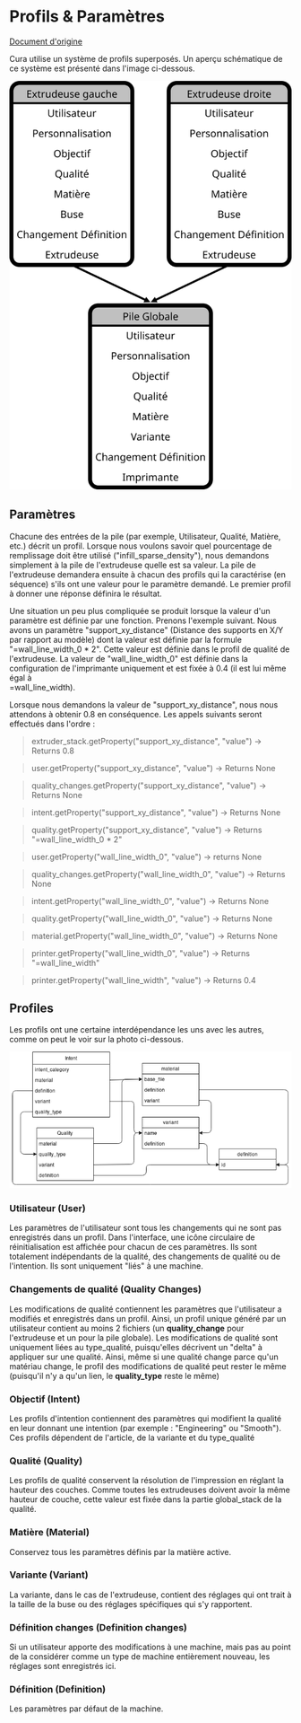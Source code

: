# Profils & Paramètres
[Document d'origine](https://github.com/Ultimaker/Cura/wiki/Profiles-&-Settings)


Cura utilise un système de profils superposés. Un aperçu schématique de ce système est présenté dans l'image ci-dessous.

![Machine instance](machine_instance.svg)

## Paramètres


Chacune des entrées de la pile (par exemple, Utilisateur, Qualité, Matière, etc.) décrit un profil. Lorsque nous voulons savoir quel pourcentage de remplissage doit être utilisé ("infill_sparse_density"), nous demandons simplement à la pile de l'extrudeuse quelle est sa valeur. La pile de l'extrudeuse demandera ensuite à chacun des profils qui la caractérise (en séquence) s'ils ont une valeur pour le paramètre demandé. Le premier profil à donner une réponse définira le résultat.

Une situation un peu plus compliquée se produit lorsque la valeur d'un paramètre est définie par une fonction. Prenons l'exemple suivant. Nous avons un paramètre "support_xy_distance" (Distance des supports en X/Y par rapport au modèle)  dont la valeur est définie par la formule "=wall_line_width_0 * 2". Cette valeur est définie dans le profil de qualité de l'extrudeuse. La valeur de "wall_line_width_0" est définie dans la configuration de l'imprimante uniquement et est fixée à 0.4 (il est lui même égal à 	
=wall_line_width).

Lorsque nous demandons la valeur de "support_xy_distance", nous nous attendons à obtenir 0.8 en conséquence. Les appels suivants seront effectués dans l'ordre :

>extruder_stack.getProperty("support_xy_distance", "value") -> Returns 0.8

>user.getProperty("support_xy_distance", "value") -> Returns None

>quality_changes.getProperty("support_xy_distance", "value") -> Returns None

>intent.getProperty("support_xy_distance", "value") -> Returns None

>quality.getProperty("support_xy_distance", "value") -> Returns "=wall_line_width_0 * 2"

>user.getProperty("wall_line_width_0", "value") -> returns None

>quality_changes.getProperty("wall_line_width_0", "value") -> Returns None

>intent.getProperty("wall_line_width_0", "value") -> Returns None

>quality.getProperty("wall_line_width_0", "value") -> Returns None

>material.getProperty("wall_line_width_0", "value") -> Returns None

>printer.getProperty("wall_line_width_0", "value") -> Returns "=wall_line_width"

>printer.getProperty("wall_line_width", "value") -> Returns 0.4


## Profiles

Les profils ont une certaine interdépendance les uns avec les autres, comme on peut le voir sur la photo ci-dessous. 

![Profile Structure](Profile-Structure.png)

### Utilisateur (User)

Les paramètres de l'utilisateur sont tous les changements qui ne sont pas enregistrés dans un profil. Dans l'interface, une icône circulaire de réinitialisation est affichée pour chacun de ces paramètres. Ils sont totalement indépendants de la qualité, des changements de qualité ou de l'intention. Ils sont uniquement "liés" à une machine.

### Changements de qualité (Quality Changes)

Les modifications de qualité contiennent les paramètres que l'utilisateur a modifiés et enregistrés dans un profil. Ainsi, un profil unique généré par un utilisateur contient au moins 2 fichiers (un **quality_change** pour l'extrudeuse et un pour la pile globale). Les modifications de qualité sont uniquement liées au type_qualité, puisqu'elles décrivent un "delta" à appliquer sur une qualité. Ainsi, même si une qualité change parce qu'un matériau change, le profil des modifications de qualité peut rester le même (puisqu'il n'y a qu'un lien, le **quality_type** reste le même)

### Objectif (Intent)

Les profils d'intention contiennent des paramètres qui modifient la qualité en leur donnant une intention (par exemple : "Engineering" ou "Smooth"). Ces profils dépendent de l'article, de la variante et du type_qualité

### Qualité (Quality)

Les profils de qualité conservent la résolution de l'impression en réglant la hauteur des couches. Comme toutes les extrudeuses doivent avoir la même hauteur de couche, cette valeur est fixée dans la partie global_stack de la qualité.

### Matière (Material)

Conservez tous les paramètres définis par la matière active.

### Variante (Variant)

La variante, dans le cas de l'extrudeuse, contient des réglages qui ont trait à la taille de la buse ou des réglages spécifiques qui s'y rapportent.

### Définition changes (Definition changes)

Si un utilisateur apporte des modifications à une machine, mais pas au point de la considérer comme un type de machine entièrement nouveau, les réglages sont enregistrés ici.

### Définition (Definition)

Les paramètres par défaut de la machine.
